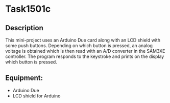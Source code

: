 # Task1501c

## Description
This mini-project uses an Arduino Due card along with an LCD shield with some push buttons.
Depending on which button is pressed, an analog voltage is obtained which is then read with an A/D converter in the SAM3XE controller. The program responds to the keystroke and prints on the display which button is pressed. 

## Equipment:
- Arduino Due
- LCD shield for Arduino






